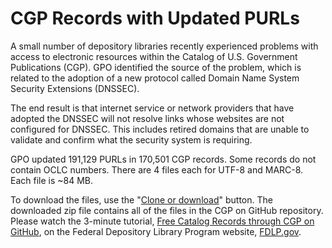 # CGP Records with Updated PURLs

A small number of depository libraries recently experienced problems with access to electronic resources within the Catalog of U.S. Government Publications (CGP). GPO identified the source of the problem, which is related to the adoption of a new protocol called Domain Name System Security Extensions (DNSSEC).

The end result is that internet service or network providers that have adopted the DNSSEC will not resolve links whose websites are not configured for DNSSEC. This includes retired domains that are unable to validate and confirm what the security system is requiring.

GPO updated 191,129 PURLs in 170,501 CGP records. Some records do not contain OCLC numbers. There are 4 files each for UTF-8 and MARC-8. Each file is ~84 MB.

To download the files, use the "[Clone or download](https://github.com/usgpo/cataloging-records)" button. The downloaded zip file contains all of the files in the CGP on GitHub repository. Please watch the 3-minute tutorial, [Free Catalog Records through CGP on GitHub](https://www.fdlp.gov/free-catalog-records-through-cgp-on-github), on the Federal Depository Library Program website, [FDLP.gov](https://www.fdlp.gov).

